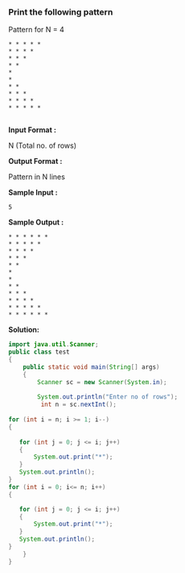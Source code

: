 ### Print the following pattern

Pattern for N = 4
```
* * * * *
* * * *
* * *
* *
*
*
* *
* * *
* * * *
* * * * *


```
**Input Format :**

N (Total no. of rows)

**Output Format :**

Pattern in N lines

**Sample Input :**

```5```

**Sample Output :**
```
* * * * * * 
* * * * *
* * * *
* * *
* *
*
*
* *
* * *
* * * *
* * * * *
* * * * * *

```
**Solution:**
```java
import java.util.Scanner;
public class test
{
	public static void main(String[] args)
	{
	    Scanner sc = new Scanner(System.in);
	    
		System.out.println("Enter no of rows");
		 int n = sc.nextInt();
		
for (int i = n; i >= 1; i--)
{
   
   for (int j = 0; j <= i; j++)
   {
       System.out.print("*");
   }
   System.out.println();
}
for (int i = 0; i<= n; i++)
{

   for (int j = 0; j <= i; j++)
   {
       System.out.print("*");
   }
   System.out.println();
}
	}     
}

```
